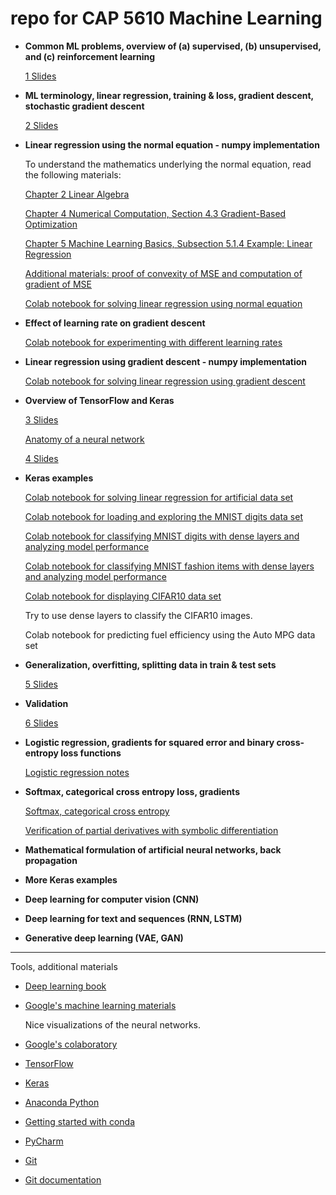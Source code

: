 # repo for CAP 5610 Machine Learning

- **Common ML problems, overview of (a) supervised, (b) unsupervised, and (c) reinforcement learning**

  [1 Slides](https://github.com/schneider128k/machine_learning_course/blob/master/slides/1_slides.pdf)

- **ML terminology, linear regression, training & loss, gradient descent, stochastic gradient descent** 

  [2 Slides](https://github.com/schneider128k/machine_learning_course/blob/master/slides/2_slides.pdf)

- **Linear regression using the normal equation - numpy implementation**

  To understand the mathematics underlying the normal equation, read the following materials:

  [Chapter 2 Linear Algebra](https://www.deeplearningbook.org/contents/linear_algebra.html)
  
  [Chapter 4 Numerical Computation, Section 4.3 Gradient-Based Optimization](https://www.deeplearningbook.org/contents/numerical.html) 
  
  [Chapter 5 Machine Learning Basics, Subsection 5.1.4 Example: Linear Regression](https://www.deeplearningbook.org/contents/ml.html)
  
  [Additional materials: proof of convexity of MSE and computation of gradient of MSE](https://github.com/schneider128k/machine_learning_course/blob/master/slides/linear_regression.pdf)
  
  [Colab notebook for solving linear regression using normal equation](https://colab.research.google.com/drive/1J7yct9aGfhtfXw8n00Mq4R-xldSSM1WY)

- **Effect of learning rate on gradient descent**

  [Colab notebook for experimenting with different learning rates](https://colab.research.google.com/drive/1eECClMU1r-Y9hzPnRw89__jC3nw3C-zD)
   
- **Linear regression using gradient descent - numpy implementation**

  [Colab notebook for solving linear regression using gradient descent](https://colab.research.google.com/drive/1qBxfTPoNcSFvpwu1NDl1V6cHEqL3aQl-)

- **Overview of TensorFlow and Keras** 

  [3 Slides](https://github.com/schneider128k/machine_learning_course/blob/master/slides/3_slides.pdf)

  [Anatomy of a neural network](https://github.com/schneider128k/machine_learning_course/blob/master/slides/anatomy_of_neural_network.md)

  [4 Slides](https://github.com/schneider128k/machine_learning_course/blob/master/slides/4_slides.pdf)

- **Keras examples**

  [Colab notebook for solving linear regression for artificial data set](https://colab.research.google.com/drive/1pOFL4Qm6WOn2Nxxy6_HteEqQMxStTwzs)
  
  [Colab notebook for loading and exploring the MNIST digits data set](https://colab.research.google.com/drive/1HDZB0sEjhd0sdTFNCmJXvB8hYnE9KBM7)
  
  [Colab notebook for classifying MNIST digits with dense layers and analyzing model performance](https://colab.research.google.com/drive/144nj1SRtSjpIcKZgH6-GPdA9bWkg68nh)
  
  [Colab notebook for classifying MNIST fashion items with dense layers and analyzing model performance](https://colab.research.google.com/drive/1TTO7P5GTmsHhIt_YGqZYyw4KGBCnjqyW)

   [Colab notebook for displaying CIFAR10 data set](https://colab.research.google.com/drive/1LZZviWOzvchcXRdZi2IBx3KOpQOzLalf)

  Try to use dense layers to classify the CIFAR10 images.
  
  Colab notebook for predicting fuel efficiency using the Auto MPG data set 

- **Generalization, overfitting, splitting data in train & test sets**

  [5 Slides](https://github.com/schneider128k/machine_learning_course/blob/master/slides/5_slides.pdf)
  
- **Validation**

  [6 Slides](https://github.com/schneider128k/machine_learning_course/blob/master/slides/6_slides.pdf)

- **Logistic regression, gradients for squared error and binary cross-entropy loss functions**

  [Logistic regression notes](https://github.com/schneider128k/machine_learning_course/blob/master/slides/logistic_regression.pdf)

- **Softmax, categorical cross entropy loss, gradients**

  [Softmax, categorical cross entropy](https://github.com/schneider128k/machine_learning_course/blob/master/slides/softmax.pdf)
  
  [Verification of partial derivatives with symbolic differentiation](https://colab.research.google.com/drive/1G8u6w3FFhZyb0nWfparVvn77DSjHyxEW)

- **Mathematical formulation of artificial neural networks, back propagation**

- **More Keras examples**

- **Deep learning for computer vision (CNN)**

- **Deep learning for text and sequences (RNN, LSTM)**

- **Generative deep learning (VAE, GAN)**

---

Tools, additional materials

- [Deep learning book](https://www.deeplearningbook.org/)

- [Google's machine learning materials](https://developers.google.com/machine-learning/crash-course/)

  Nice visualizations of the neural networks.

- [Google's colaboratory](https://colab.research.google.com/notebooks/welcome.ipynb)

- [TensorFlow](https://www.tensorflow.org/)

- [Keras](https://keras.io/)

- [Anaconda Python](https://www.anaconda.com/)

- [Getting started with conda](https://conda.io/docs/user-guide/overview.html)

- [PyCharm](https://www.jetbrains.com/pycharm/)

- [Git](https://git-scm.com/)

- [Git documentation](https://git-scm.com/doc)



